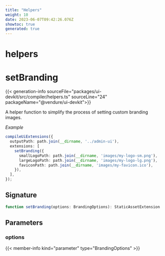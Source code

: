 ```yaml
---
title: "Helpers"
weight: 10
date: 2023-06-07T09:42:26.076Z
showtoc: true
generated: true
---
```

<!-- This file was generated from the Vendure source. Do not modify. Instead, re-run the "docs:build" script -->

# helpers
<div class="symbol">


# setBranding

{{< generation-info sourceFile="packages/ui-devkit/src/compiler/helpers.ts" sourceLine="24" packageName="@vendure/ui-devkit">}}

A helper function to simplify the process of setting custom branding images.

*Example*

```TypeScript
compileUiExtensions({
  outputPath: path.join(__dirname, '../admin-ui'),
  extensions: [
    setBranding({
      smallLogoPath: path.join(__dirname, 'images/my-logo-sm.png'),
      largeLogoPath: path.join(__dirname, 'images/my-logo-lg.png'),
      faviconPath: path.join(__dirname, 'images/my-favicon.ico'),
    }),
  ],
});
```

## Signature

```TypeScript
function setBranding(options: BrandingOptions): StaticAssetExtension
```
## Parameters

### options

{{< member-info kind="parameter" type="BrandingOptions" >}}

</div>
